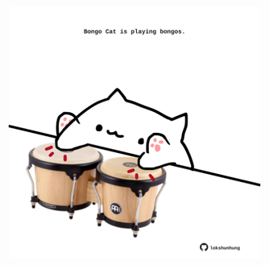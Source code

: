<!-- built at 15/09/2024, 13:03:47 UTC -->
<p align="center">
  <img width="500" height="500" src="./ReadmeImage.svg">
</p>
